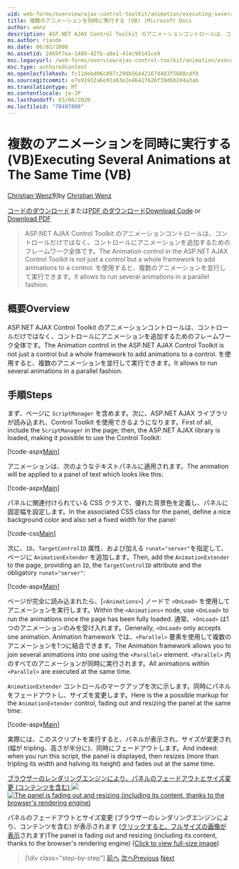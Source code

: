 ```yaml
---
uid: web-forms/overview/ajax-control-toolkit/animation/executing-several-animations-at-the-same-time-vb
title: 複数のアニメーションを同時に実行する (VB) |Microsoft Docs
author: wenz
description: ASP.NET AJAX Control Toolkit のアニメーションコントロールは、コントロールだけではなく、コントロールにアニメーションを追加するためのフレームワーク全体です。 これにより、を実行できます...
ms.author: riande
ms.date: 06/02/2008
ms.assetid: 2469f7ea-1489-42fb-a8e1-414c90141ce9
msc.legacyurl: /web-forms/overview/ajax-control-toolkit/animation/executing-several-animations-at-the-same-time-vb
msc.type: authoredcontent
ms.openlocfilehash: fc11debd06c897c29db56d42167d483f5608cdf8
ms.sourcegitcommit: e7e91932a6e91a63e2e46417626f39d6b244a3ab
ms.translationtype: MT
ms.contentlocale: ja-JP
ms.lasthandoff: 03/06/2020
ms.locfileid: "78497800"
---
```

# <a name="executing-several-animations-at-the-same-time-vb"></a><span data-ttu-id="5a4fa-104">複数のアニメーションを同時に実行する (VB)</span><span class="sxs-lookup"><span data-stu-id="5a4fa-104">Executing Several Animations at The Same Time (VB)</span></span>

<span data-ttu-id="5a4fa-105">[Christian Wenz](https://github.com/wenz)別</span><span class="sxs-lookup"><span data-stu-id="5a4fa-105">by [Christian Wenz](https://github.com/wenz)</span></span>

<span data-ttu-id="5a4fa-106">[コードのダウンロード](https://download.microsoft.com/download/f/9/a/f9a26acd-8df4-4484-8a18-199e4598f411/Animation2.vb.zip)または[PDF のダウンロード](https://download.microsoft.com/download/6/7/1/6718d452-ff89-4d3f-a90e-c74ec2d636a3/animation2VB.pdf)</span><span class="sxs-lookup"><span data-stu-id="5a4fa-106">[Download Code](https://download.microsoft.com/download/f/9/a/f9a26acd-8df4-4484-8a18-199e4598f411/Animation2.vb.zip) or [Download PDF](https://download.microsoft.com/download/6/7/1/6718d452-ff89-4d3f-a90e-c74ec2d636a3/animation2VB.pdf)</span></span>

> <span data-ttu-id="5a4fa-107">ASP.NET AJAX Control Toolkit のアニメーションコントロールは、コントロールだけではなく、コントロールにアニメーションを追加するためのフレームワーク全体です。</span><span class="sxs-lookup"><span data-stu-id="5a4fa-107">The Animation control in the ASP.NET AJAX Control Toolkit is not just a control but a whole framework to add animations to a control.</span></span> <span data-ttu-id="5a4fa-108">を使用すると、複数のアニメーションを並行して実行できます。</span><span class="sxs-lookup"><span data-stu-id="5a4fa-108">It allows to run several animations in a parallel fashion.</span></span>

## <a name="overview"></a><span data-ttu-id="5a4fa-109">概要</span><span class="sxs-lookup"><span data-stu-id="5a4fa-109">Overview</span></span>

<span data-ttu-id="5a4fa-110">ASP.NET AJAX Control Toolkit のアニメーションコントロールは、コントロールだけではなく、コントロールにアニメーションを追加するためのフレームワーク全体です。</span><span class="sxs-lookup"><span data-stu-id="5a4fa-110">The Animation control in the ASP.NET AJAX Control Toolkit is not just a control but a whole framework to add animations to a control.</span></span> <span data-ttu-id="5a4fa-111">を使用すると、複数のアニメーションを並行して実行できます。</span><span class="sxs-lookup"><span data-stu-id="5a4fa-111">It allows to run several animations in a parallel fashion.</span></span>

## <a name="steps"></a><span data-ttu-id="5a4fa-112">手順</span><span class="sxs-lookup"><span data-stu-id="5a4fa-112">Steps</span></span>

<span data-ttu-id="5a4fa-113">まず、ページに `ScriptManager` を含めます。次に、ASP.NET AJAX ライブラリが読み込まれ、Control Toolkit を使用できるようになります。</span><span class="sxs-lookup"><span data-stu-id="5a4fa-113">First of all, include the `ScriptManager` in the page; then, the ASP.NET AJAX library is loaded, making it possible to use the Control Toolkit:</span></span>

[!code-aspx[Main](executing-several-animations-at-the-same-time-vb/samples/sample1.aspx)]

<span data-ttu-id="5a4fa-114">アニメーションは、次のようなテキストパネルに適用されます。</span><span class="sxs-lookup"><span data-stu-id="5a4fa-114">The animation will be applied to a panel of text which looks like this:</span></span>

[!code-aspx[Main](executing-several-animations-at-the-same-time-vb/samples/sample2.aspx)]

<span data-ttu-id="5a4fa-115">パネルに関連付けられている CSS クラスで、優れた背景色を定義し、パネルに固定幅を設定します。</span><span class="sxs-lookup"><span data-stu-id="5a4fa-115">In the associated CSS class for the panel, define a nice background color and also set a fixed width for the panel:</span></span>

[!code-css[Main](executing-several-animations-at-the-same-time-vb/samples/sample3.css)]

<span data-ttu-id="5a4fa-116">次に、`ID`、`TargetControlID` 属性、および加える `runat="server"`を指定して、ページに `AnimationExtender` を追加します。</span><span class="sxs-lookup"><span data-stu-id="5a4fa-116">Then, add the `AnimationExtender` to the page, providing an `ID`, the `TargetControlID` attribute and the obligatory `runat="server"`:</span></span>

[!code-aspx[Main](executing-several-animations-at-the-same-time-vb/samples/sample4.aspx)]

<span data-ttu-id="5a4fa-117">ページが完全に読み込まれたら、[`<Animations>`] ノードで `<OnLoad>` を使用してアニメーションを実行します。</span><span class="sxs-lookup"><span data-stu-id="5a4fa-117">Within the `<Animations>` node, use `<OnLoad>` to run the animations once the page has been fully loaded.</span></span> <span data-ttu-id="5a4fa-118">通常、`<OnLoad>` は1つのアニメーションのみを受け入れます。</span><span class="sxs-lookup"><span data-stu-id="5a4fa-118">Generally, `<OnLoad>` only accepts one animation.</span></span> <span data-ttu-id="5a4fa-119">Animation framework では、`<Parallel>` 要素を使用して複数のアニメーションを1つに結合できます。</span><span class="sxs-lookup"><span data-stu-id="5a4fa-119">The Animation framework allows you to join several animations into one using the `<Parallel>` element.</span></span> <span data-ttu-id="5a4fa-120">`<Parallel>` 内のすべてのアニメーションが同時に実行されます。</span><span class="sxs-lookup"><span data-stu-id="5a4fa-120">All animations within `<Parallel>` are executed at the same time.</span></span>

<span data-ttu-id="5a4fa-121">`AnimationExtender` コントロールのマークアップを次に示します。同時にパネルをフェードアウトし、サイズを変更します。</span><span class="sxs-lookup"><span data-stu-id="5a4fa-121">Here is the a possible markup for the `AnimationExtender` control, fading out and resizing the panel at the same time:</span></span>

[!code-aspx[Main](executing-several-animations-at-the-same-time-vb/samples/sample5.aspx)]

<span data-ttu-id="5a4fa-122">実際には、このスクリプトを実行すると、パネルが表示され、サイズが変更され (幅が tripling、高さが半分に)、同時にフェードアウトします。</span><span class="sxs-lookup"><span data-stu-id="5a4fa-122">And indeed: when you run this script, the panel is displayed, then resizes (more than tripling its width and halving its height) and fades out at the same time.</span></span>

<span data-ttu-id="5a4fa-123">[ブラウザーのレンダリングエンジンにより、パネルのフェードアウトとサイズ変更 (コンテンツを含む) ![](executing-several-animations-at-the-same-time-vb/_static/image2.png)](executing-several-animations-at-the-same-time-vb/_static/image1.png)</span><span class="sxs-lookup"><span data-stu-id="5a4fa-123">[![The panel is fading out and resizing (including its content, thanks to the browser's rendering engine)](executing-several-animations-at-the-same-time-vb/_static/image2.png)](executing-several-animations-at-the-same-time-vb/_static/image1.png)</span></span>

<span data-ttu-id="5a4fa-124">パネルのフェードアウトとサイズ変更 (ブラウザーのレンダリングエンジンにより、コンテンツを含む) が表示されます ([クリックすると、フルサイズの画像が表示](executing-several-animations-at-the-same-time-vb/_static/image3.png)されます)</span><span class="sxs-lookup"><span data-stu-id="5a4fa-124">The panel is fading out and resizing (including its content, thanks to the browser's rendering engine) ([Click to view full-size image](executing-several-animations-at-the-same-time-vb/_static/image3.png))</span></span>

> [!div class="step-by-step"]
> <span data-ttu-id="5a4fa-125">[前へ](adding-animation-to-a-control-vb.md)
> [次へ](executing-several-animations-after-each-other-vb.md)</span><span class="sxs-lookup"><span data-stu-id="5a4fa-125">[Previous](adding-animation-to-a-control-vb.md)
[Next](executing-several-animations-after-each-other-vb.md)</span></span>

